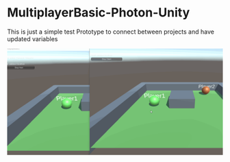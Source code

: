 # MultiplayerBasic-Photon-Unity
This is just a simple test Prototype to connect between projects and have updated variables

![](PhotonGif.gif)

